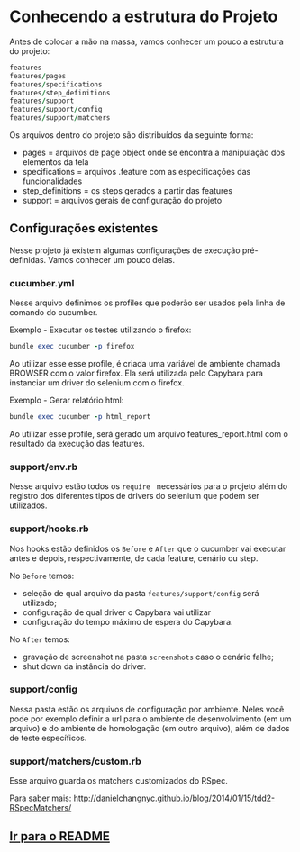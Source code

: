 # Conhecendo a estrutura do Projeto

Antes de colocar a mão na massa, vamos conhecer um pouco a estrutura do projeto:

```ruby
features
features/pages
features/specifications
features/step_definitions
features/support
features/support/config
features/support/matchers
```

Os arquivos dentro do projeto são distribuídos da seguinte forma:
- pages = arquivos de page object onde se encontra a manipulação dos elementos da tela
- specifications = arquivos .feature com as especificações das funcionalidades
- step_definitions = os steps gerados a partir das features
- support = arquivos gerais de configuração do projeto

## Configurações existentes

Nesse projeto já existem algumas configurações de execução pré-definidas. Vamos conhecer um pouco delas.

### cucumber.yml

Nesse arquivo definimos os profiles que poderão ser usados pela linha de comando do cucumber.

Exemplo - Executar os testes utilizando o firefox:

```ruby
bundle exec cucumber -p firefox
```

Ao utilizar esse esse profile, é criada uma variável de ambiente chamada BROWSER com o valor firefox. Ela será utilizada pelo Capybara para instanciar um driver do selenium com o firefox.

Exemplo - Gerar relatório html:

```ruby
bundle exec cucumber -p html_report
```

Ao utilizar esse profile, será gerado um arquivo features_report.html com o resultado da execução das features.

### support/env.rb

Nesse arquivo estão todos os ```require ``` necessários para o projeto além do registro dos diferentes tipos de drivers do selenium que podem ser utilizados.

### support/hooks.rb

Nos hooks estão definidos os ```Before``` e ```After``` que o cucumber vai executar antes e depois, respectivamente, de cada feature, cenário ou step.

No ```Before``` temos:
- seleção de qual arquivo da pasta ```features/support/config``` será utilizado;
- configuração de qual driver o Capybara vai utilizar
- configuração do tempo máximo de espera do Capybara.

No ```After``` temos:
- gravação de screenshot na pasta ```screenshots``` caso o cenário falhe;
- shut down da instância do driver.

### support/config

Nessa pasta estão os arquivos de configuração por ambiente. Neles você pode por exemplo definir a url para o ambiente de desenvolvimento (em um arquivo) e do ambiente de homologação (em outro arquivo), além de dados de teste específicos.

### support/matchers/custom.rb

Esse arquivo guarda os matchers customizados do RSpec.

Para saber mais: http://danielchangnyc.github.io/blog/2014/01/15/tdd2-RSpecMatchers/

## [Ir para o README](README.md)
